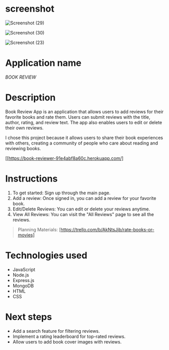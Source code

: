 # screenshot
![Screenshot (29)](https://github.com/user-attachments/assets/e6d4d070-f813-43b0-bf3f-6223c197a7fe)

![Screenshot (30)](https://github.com/user-attachments/assets/10b2bf18-44ac-490f-8429-171b38df5407)

![Screenshot (23)](https://github.com/user-attachments/assets/97be8320-de1d-4c05-ac26-ea6e7559fdf9)

# Application name
*BOOK REVIEW*
# Description
Book Review App is an application that allows users to add reviews for their favorite books and rate them. Users can submit reviews with the title, author, rating, and review text. The app also enables users to edit or delete their own reviews.

I chose this project because it allows users to share their book experiences with others, creating a community of people who care about reading and reviewing books.

[[https://book-reviewer-91e4abf8a60c.herokuapp.com/]


# Instructions
1. To get started: Sign up through the main page.
2. Add a review: Once signed in, you can add a review for your favorite book.
3. Edit/Delete Reviews: You can edit or delete your reviews anytime.
4. View All Reviews: You can visit the "All Reviews" page to see all the reviews.
> Planning Materials: [https://trello.com/b/AkNtsJjb/rate-books-or-movies]


# Technologies used
* JavaScript
* Node.js
* Express.js
* MongoDB
* HTML
* CSS

# Next steps
* Add a search feature for filtering reviews.
* Implement a rating leaderboard for top-rated reviews.
* Allow users to add book cover images with reviews.


